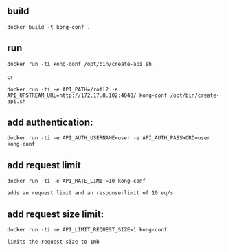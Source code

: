 build
-----

    docker build -t kong-conf .


run
---

    docker run -ti kong-conf /opt/bin/create-api.sh

or

    docker run -ti -e API_PATH=/rofl2 -e API_UPSTREAM_URL=http://172.17.8.102:4040/ kong-conf /opt/bin/create-api.sh

add authentication:
-------------------
    docker run -ti -e API_AUTH_USERNAME=user -e API_AUTH_PASSWORD=user kong-conf

add request limit
-----------------

    docker run -ti -e API_RATE_LIMIT=10 kong-conf

    adds an request limit and an response-limit of 10req/s

add request size limit:
-----------------------
    
    docker run -ti -e API_LIMIT_REQUEST_SIZE=1 kong-conf

    limits the request size to 1mb
